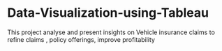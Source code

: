 # Data-Visualization-using-Tableau
This project analyse and present insights on Vehicle insurance claims to refine claims , policy offerings, improve profitability
